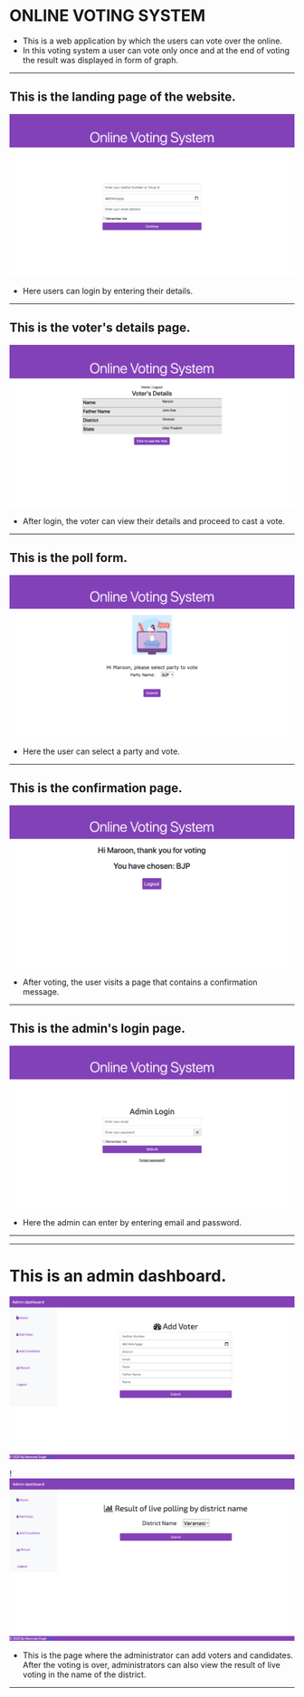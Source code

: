 # ONLINE VOTING SYSTEM

 - This is a web application by which the users can vote over the online.
 - In this voting system a user can vote only once and at the end of voting the result was displayed in form of graph.

***

## This is the landing page of the website.

![User Login](/images/Screenshot2.png "User Login")

- Here users can login by entering their details.

***

## This is the voter's details page.

![Voter's Details](/images/Screenshot3.png "Voter's Details")

- After login, the voter can view their details and proceed to cast a vote.

***

## This is the poll form.

![Poll Form](/images/Screenshot4.png "Poll Form")

- Here the user can select a party and vote.

***

## This is the confirmation page.

![Confirmation Page](/images/Screenshot5.png "Confirmation Page")

- After voting, the user visits a page that contains a confirmation message.

---

## This is the admin's login page.

![Admin LogIn Page](/images/Screenshot6.png "Admin LogIn Page")

- Here the admin can enter by entering email and password.

***

***

# This is an admin dashboard.

![Admin Dashboard](/images/Screenshot7.png "Admin Dashboard")

!![Admin Dashboard](/images/Screenshot8.png "Admin Dashboard")

- This is the page where the administrator can add voters and candidates. After the voting is over, administrators can also view the result of live voting in the name of the district.

***












